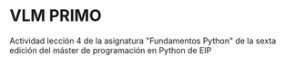 # VLM PRIMO
Actividad lección 4 de la asignatura "Fundamentos Python" de la sexta edición del máster de programación en Python de EIP
